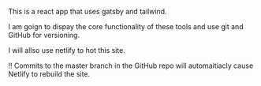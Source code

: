 This is a react app that uses gatsby and tailwind.

I am goign to dispay the core functionality of these tools and use git and GitHub for versioning.

I will allso use netlify to hot this site.

!! Commits to the master branch in the GitHub repo will automaitiacly cause Netlify to rebuild the site.
